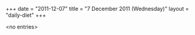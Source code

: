 +++
date = "2011-12-07"
title = "7 December 2011 (Wednesday)"
layout = "daily-diet"
+++

\<no entries\>